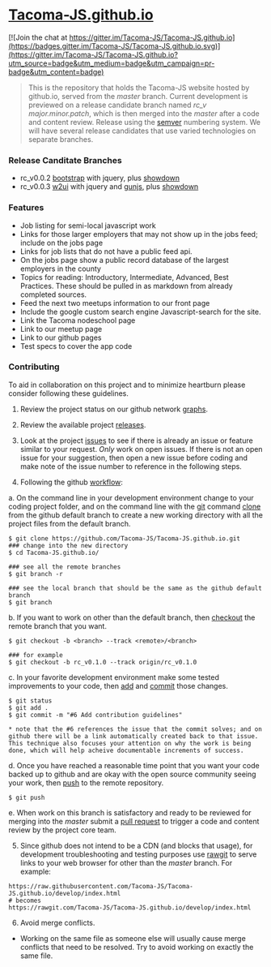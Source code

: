 [Tacoma-JS.github.io](http://tacoma-js.github.io/)
===================

[![Join the chat at https://gitter.im/Tacoma-JS/Tacoma-JS.github.io](https://badges.gitter.im/Tacoma-JS/Tacoma-JS.github.io.svg)](https://gitter.im/Tacoma-JS/Tacoma-JS.github.io?utm_source=badge&utm_medium=badge&utm_campaign=pr-badge&utm_content=badge)

> This is the repository that holds the Tacoma-JS website hosted by github.io, served from the *master* branch.  Current development is previewed on a release candidate branch named *rc_v major.minor.patch*, which is then merged into the *master* after a code and content review.  Release using the [semver](http://semver.org/) numbering system. We will have several release candidates that use varied technologies on separate branches.

### Release Canditate Branches

* rc_v0.0.2  [bootstrap](http://getbootstrap.com/) with jquery, plus [showdown](https://github.com/showdownjs/showdown)
* rc_v0.0.3  [w2ui](http://w2ui.com/web/home) with jquery and [gunjs](https://github.com/amark/gun), plus [showdown](https://github.com/showdownjs/showdown)

### Features
* Job listing for semi-local javascript work
* Links for those larger employers that may not show up in the jobs feed; include on the jobs page
* Links for job lists that do not have a public feed api.
* On the jobs page show a public record database of the largest employers in the county
* Topics for reading: Introductory, Intermediate, Advanced, Best Practices.  These should be pulled in as markdown from already completed sources.
* Feed the next two meetups information to our front page
* Include the google custom search engine Javascript-search for the site.
* Link the Tacoma nodeschool page
* Link to our meetup page
* Link to our github pages
* Test specs to cover the app code

### Contributing

To aid in collaboration on this project and to minimize heartburn please consider following these guidelines.

1.  Review the project status on our github network [graphs](https://github.com/Tacoma-JS/Tacoma-JS.github.io/network).

2.  Review the available project [releases](https://github.com/Tacoma-JS/Tacoma-JS.github.io/releases).

3.  Look at the project [issues](https://github.com/Tacoma-JS/Tacoma-JS.github.io/issues) to see if there is already an issue or feature similar to your request.  *Only* work on open issues.  If there is not an open issue for your suggestion, then open a new issue before coding and make note of the issue number to reference in the following steps.

4.  Following the github [workflow](https://guides.github.com/introduction/flow/):

  a.  On the command line in your development environment change to your coding project folder, and on the command line with the [git](https://git-scm.com/) command [clone](https://git-scm.com/docs/git-clone) from the github default branch to create a new working directory with all the project files from the default branch.

   ```
   $ git clone https://github.com/Tacoma-JS/Tacoma-JS.github.io.git
   ### change into the new directory
   $ cd Tacoma-JS.github.io/

   ### see all the remote branches
   $ git branch -r

   ### see the local branch that should be the same as the github default branch
   $ git branch
   ```

  b.  If you want to work on other than the default branch, then [checkout](https://git-scm.com/docs/git-checkout) the remote branch that you want.

  ```
  $ git checkout -b <branch> --track <remote>/<branch>

  ### for example
  $ git checkout -b rc_v0.1.0 --track origin/rc_v0.1.0
  ```
  c. In your favorite development environment make some tested improvements to your code, then [add](https://git-scm.com/docs/git-add) and [commit](https://git-scm.com/docs/git-commit) those changes.

  ```
  $ git status
  $ git add .
  $ git commit -m "#6 Add contribution guidelines"
  ```
    * note that the #6 references the issue that the commit solves; and on github there will be a link automatically created back to that issue.  This technique also focuses your attention on why the work is being done, which will help acheive documentable increments of success.

  d. Once you have reached a reasonable time point that you want your code backed up to github and are okay with the open source community seeing your work, then [push](https://git-scm.com/docs/git-push) to the remote repository.

  ```
  $ git push
  ```

  e. When work on this branch is satisfactory and ready to be reviewed for merging into the *master* submit a [pull request](https://help.github.com/articles/creating-a-pull-request/) to trigger a code and content review by the project core team.

5. Since github does not intend to be a CDN (and blocks that usage), for development troubleshooting and testing purposes use [rawgit](https://rawgit.com/) to serve links to your web browser for other than the *master* branch.  For example:

  ```
  https://raw.githubusercontent.com/Tacoma-JS/Tacoma-JS.github.io/develop/index.html
  # becomes
  https://rawgit.com/Tacoma-JS/Tacoma-JS.github.io/develop/index.html
  ```

6. Avoid merge conflicts.
  - Working on the same file as someone else will usually cause merge conflicts that need to be resolved.  Try to avoid working on exactly the same file.